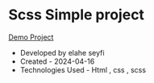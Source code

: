  # Scss Simple project
  [Demo Project]( https://elaheseyfi.github.io/Scss-simple/)
- Developed by elahe seyfi
- Created - 2024-04-16
- Technologies Used - Html , css , scss
